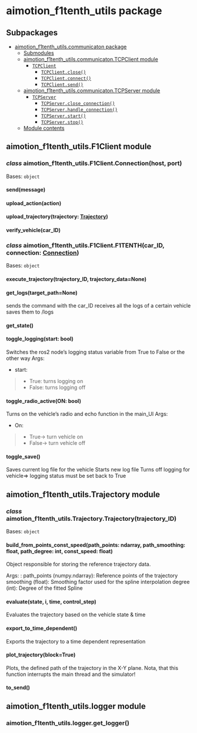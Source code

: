 # aimotion_f1tenth_utils package

## Subpackages

* [aimotion_f1tenth_utils.communicaton package](aimotion_f1tenth_utils.communicaton.md)
  * [Submodules](aimotion_f1tenth_utils.communicaton.md#submodules)
  * [aimotion_f1tenth_utils.communicaton.TCPClient module](aimotion_f1tenth_utils.communicaton.md#module-aimotion_f1tenth_utils.communicaton.TCPClient)
    * [`TCPClient`](aimotion_f1tenth_utils.communicaton.md#aimotion_f1tenth_utils.communicaton.TCPClient.TCPClient)
      * [`TCPClient.close()`](aimotion_f1tenth_utils.communicaton.md#aimotion_f1tenth_utils.communicaton.TCPClient.TCPClient.close)
      * [`TCPClient.connect()`](aimotion_f1tenth_utils.communicaton.md#aimotion_f1tenth_utils.communicaton.TCPClient.TCPClient.connect)
      * [`TCPClient.send()`](aimotion_f1tenth_utils.communicaton.md#aimotion_f1tenth_utils.communicaton.TCPClient.TCPClient.send)
  * [aimotion_f1tenth_utils.communicaton.TCPServer module](aimotion_f1tenth_utils.communicaton.md#module-aimotion_f1tenth_utils.communicaton.TCPServer)
    * [`TCPServer`](aimotion_f1tenth_utils.communicaton.md#aimotion_f1tenth_utils.communicaton.TCPServer.TCPServer)
      * [`TCPServer.close_connection()`](aimotion_f1tenth_utils.communicaton.md#aimotion_f1tenth_utils.communicaton.TCPServer.TCPServer.close_connection)
      * [`TCPServer.handle_connection()`](aimotion_f1tenth_utils.communicaton.md#aimotion_f1tenth_utils.communicaton.TCPServer.TCPServer.handle_connection)
      * [`TCPServer.start()`](aimotion_f1tenth_utils.communicaton.md#aimotion_f1tenth_utils.communicaton.TCPServer.TCPServer.start)
      * [`TCPServer.stop()`](aimotion_f1tenth_utils.communicaton.md#aimotion_f1tenth_utils.communicaton.TCPServer.TCPServer.stop)
  * [Module contents](aimotion_f1tenth_utils.communicaton.md#module-aimotion_f1tenth_utils.communicaton)

## aimotion_f1tenth_utils.F1Client module

### *class* aimotion_f1tenth_utils.F1Client.Connection(host, port)

Bases: `object`

#### send(message)

#### upload_action(action)

#### upload_trajectory(trajectory: [Trajectory](#aimotion_f1tenth_utils.Trajectory.Trajectory))

#### verify_vehicle(car_ID)

### *class* aimotion_f1tenth_utils.F1Client.F1TENTH(car_ID, connection: [Connection](#aimotion_f1tenth_utils.F1Client.Connection))

Bases: `object`

#### execute_trajectory(trajectory_ID, trajectory_data=None)

#### get_logs(target_path=None)

sends the command with the car_ID
receives all the logs of a certain vehicle
saves them to /logs

#### get_state()

#### toggle_logging(start: bool)

Switches the ros2 node’s logging status variable from True to False or the other way
Args:
- start:

> - True: turns logging on
> - False: turns logging off

#### toggle_radio_active(ON: bool)

Turns on the vehicle’s radio and echo function in the main_UI
Args: 
- On:

> - True-> turn vehicle on
> - False-> turn vehicle off

#### toggle_save()

Saves current log file for the vehicle
Starts new log file
Turns off logging for vehicle=> logging status must be set back to True

## aimotion_f1tenth_utils.Trajectory module

### *class* aimotion_f1tenth_utils.Trajectory.Trajectory(trajectory_ID)

Bases: `object`

#### build_from_points_const_speed(path_points: ndarray, path_smoothing: float, path_degree: int, const_speed: float)

Object responsible for storing the reference trajectory data.

Args:
: path_points (numpy.ndarray): Reference points of the trajectory
  smoothing (float): Smoothing factor used for the spline interpolation
  degree (int): Degree of the fitted Spline

#### evaluate(state, i, time, control_step)

Evaluates the trajectory based on the vehicle state & time

#### export_to_time_dependent()

Exports the trajectory to a time dependent representation

#### plot_trajectory(block=True)

Plots, the defined path of the trajectory in the X-Y plane. Nota, that this function interrupts the main thread and the simulator!

#### to_send()

## aimotion_f1tenth_utils.logger module

### aimotion_f1tenth_utils.logger.get_logger()
